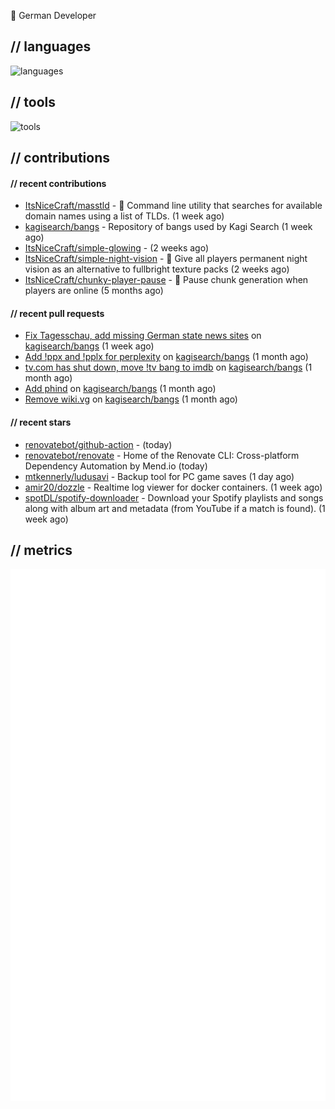 👋 German Developer

## // languages
![languages](https://skillicons.dev/icons?i=py,go,bash)

## // tools

![tools](https://skillicons.dev/icons?i=androidstudio,arch,aws,azure,cloudflare,discord,docker,figma,fediverse,gcp,git,github,githubactions,gitlab,grafana,idea,jenkins,linux,mastodon,mongodb,nodejs,prometheus,raspberrypi,selenium,svg,twitter,workers,vercel,visualstudio,vscode)

## // contributions

#### // recent contributions

- [ItsNiceCraft/masstld](https://github.com/ItsNiceCraft/masstld) - 🧭 Command line utility that searches for available domain names using a list of TLDs. (1 week ago)
- [kagisearch/bangs](https://github.com/kagisearch/bangs) - Repository of bangs used by Kagi Search (1 week ago)
- [ItsNiceCraft/simple-glowing](https://github.com/ItsNiceCraft/simple-glowing) -  (2 weeks ago)
- [ItsNiceCraft/simple-night-vision](https://github.com/ItsNiceCraft/simple-night-vision) - 🔦 Give all players permanent night vision as an alternative to fullbright texture packs (2 weeks ago)
- [ItsNiceCraft/chunky-player-pause](https://github.com/ItsNiceCraft/chunky-player-pause) - 🚦 Pause chunk generation when players are online (5 months ago)

#### // recent pull requests

- [Fix Tagesschau, add missing German state news sites](https://github.com/kagisearch/bangs/pull/198) on [kagisearch/bangs](https://github.com/kagisearch/bangs) (1 week ago)
- [Add !ppx and !pplx for perplexity](https://github.com/kagisearch/bangs/pull/187) on [kagisearch/bangs](https://github.com/kagisearch/bangs) (1 month ago)
- [tv.com has shut down, move !tv bang to imdb](https://github.com/kagisearch/bangs/pull/180) on [kagisearch/bangs](https://github.com/kagisearch/bangs) (1 month ago)
- [Add phind](https://github.com/kagisearch/bangs/pull/178) on [kagisearch/bangs](https://github.com/kagisearch/bangs) (1 month ago)
- [Remove wiki.vg](https://github.com/kagisearch/bangs/pull/173) on [kagisearch/bangs](https://github.com/kagisearch/bangs) (1 month ago)

#### // recent stars

- [renovatebot/github-action](https://github.com/renovatebot/github-action) -  (today)
- [renovatebot/renovate](https://github.com/renovatebot/renovate) - Home of the Renovate CLI: Cross-platform Dependency Automation by Mend.io (today)
- [mtkennerly/ludusavi](https://github.com/mtkennerly/ludusavi) - Backup tool for PC game saves (1 day ago)
- [amir20/dozzle](https://github.com/amir20/dozzle) - Realtime log viewer for docker containers.  (1 week ago)
- [spotDL/spotify-downloader](https://github.com/spotDL/spotify-downloader) - Download your Spotify playlists and songs along with album art and metadata (from YouTube if a match is found). (1 week ago)

## // metrics

![metrics](/github-metrics.svg)